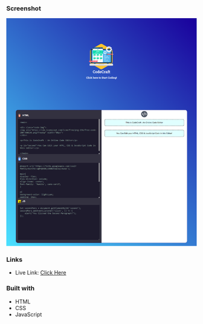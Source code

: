 ### Screenshot

![](ScreenShot.png)

### Links

- Live Link: [Click Here](https://sagar-aswar.github.io/CodeCraft/)

### Built with
- HTML
- CSS
- JavaScript

